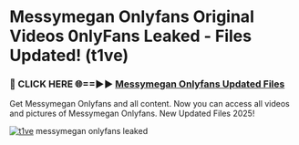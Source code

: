 # Messymegan Onlyfans Original Videos 0nlyFans Leaked - Files Updated! (t1ve)

<h3>🔴 CLICK HERE 🌐==►► <a href="https://tinyurl.com/2jnfzry5" rel="nofollow">Messymegan Onlyfans Updated Files</a></h3>

Get Messymegan Onlyfans and all content. Now you can access all videos and pictures of Messymegan Onlyfans. New Updated Files 2025!

[![t1ve](https://i.imgur.com/GyGTBgg.gif)](https://tinyurl.com/2jnfzry5)
messymegan onlyfans leaked